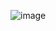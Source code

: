 ![image](https://github.com/wahyu-nugroho-adji/dropdown-menu/assets/135510326/0767d38f-5ce8-4e75-a602-882239324117)
